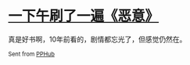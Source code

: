 # [一下午刷了一遍《恶意》](https://github.com/yihong0618/gitblog/issues/129)

真是好书啊，10年前看的，剧情都忘光了，但感觉仍然在。

<sub>Sent from <a href="https://apps.apple.com/cn/app/id1314212521">PPHub</a></sub>